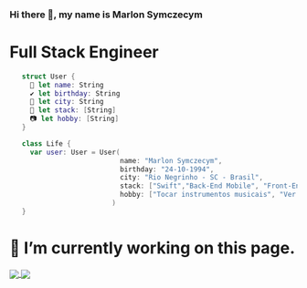 ### Hi there 👋, my name is **Marlon Symczecym**

# **Full Stack Engineer**

```swift
   struct User {
     🐜 let name: String
     ✔️ let birthday: String
     🌴 let city: String
     👩 let stack: [String]
     📷 let hobby: [String]
   }

   class Life {
     var user: User = User(
                           name: "Marlon Symczecym",
                           birthday: "24-10-1994",
                           city: "Rio Negrinho - SC - Brasil",
                           stack: ["Swift","Back-End Mobile", "Front-End Mobile", "(UI/UX)"],
                           hobby: ["Tocar instrumentos musicais", "Ver Séries de Comédia", "Fotografia"]
                         )             
   }
```
# 🔭 I’m currently working on this page.

<p align="justify">
  <a href="https://github.com/anuraghazra/github-readme-stats">
  <img align="center" src="https://github-readme-stats.vercel.app/api?username=marlon-Symczecym&show_icons=true&count_private=true&theme=dracula&hide=issues" />
  </a>
    <a href="https://github.com/anuraghazra/github-readme-stats">
    <img align="center" src="https://github-readme-stats.vercel.app/api/top-langs/?username=marlon-Symczecym&layout=compact&theme=dracula" />
  </a>
</p>

#
